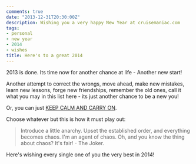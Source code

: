 ```yaml
---
comments: true
date: "2013-12-31T20:30:00Z"
description: Wishing you a very happy New Year at cruisemaniac.com
tags:
- personal
- new year
- 2014
- wishes
title: Here's to a great 2014
---
```


2013 is done. Its time now for another chance at life - Another new start!

Another attempt to correct the wrongs, move ahead, make new mistakes, learn new lessons, forge new friendships, remember the old ones, call it what you may in this list here - its just another chance to be a new you!

Or, you can just [KEEP CALM AND CARRY ON][1].

Choose whatever but this is how it must play out:

> Introduce a little anarchy. Upset the established order, and everything becomes chaos. I'm an agent of chaos. Oh, and you know the thing about chaos? It's fair! - The Joker.

Here's wishing every single one of you the very best in 2014!

[1]: http://en.wikipedia.org/wiki/Keep_Calm_and_Carry_On "Keep calm and carry on - Wikipedia"